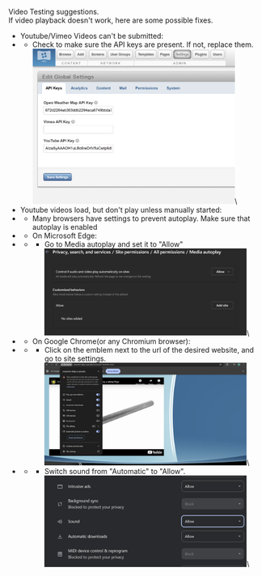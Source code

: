 Video Testing suggestions.\
If video playback doesn't work, here are some possible fixes.
- Youtube/Vimeo Videos can't be submitted:
- - Check to make sure the API keys are present. If not, replace them.\
<img src="API_Key_Location.png" alt="drawing" width="400"/>\
- Youtube videos load, but don't play unless manually started:
- - Many browsers have settings to prevent autoplay. Make sure that autoplay is enabled
- - On Microsoft Edge:
- - - Go to Media autoplay and set it to "Allow"\
<img src="Edge_Autoplay_Fix.png" alt="drawing" width="400"/>\
- - On Google Chrome(or any Chromium browser):
- - - Click on the emblem next to the url of the desired website, and go to site settings.\
<img src="Chromium_Concerto_Page.png" alt="drawing" width="400"/>\
- - - Switch sound from "Automatic" to "Allow".\
<img src="Chromium_Site_Settings.png" alt="drawing" width="400"/>\
